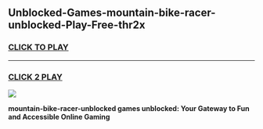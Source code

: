 
## Unblocked-Games-mountain-bike-racer-unblocked-Play-Free-thr2x
<h3>
<a href="https://premium76.site?title=mountain-bike-racer-unblocked&ref=18A1">CLICK TO PLAY</a></h3>
<hr>

<h3>
<a href="https://premium76.site?title=mountain-bike-racer-unblocked&ref=18A1">CLICK 2 PLAY</a>
  
</h3>

<a href="https://premium76.site?title=mountain-bike-racer-unblocked&ref=18A1"><img src="https://clearcache.store/games.png"></a>


**mountain-bike-racer-unblocked games unblocked: Your Gateway to Fun and Accessible Online Gaming**
